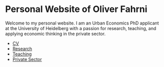 # Personal Website of Oliver Fahrni

Welcome to my personal website. I am an Urban Economics PhD applicant at the University of Heidelberg with a passion for research, teaching, and applying economic thinking in the private sector.

- [CV](cv.md)
- [Research](research.md)
- [Teaching](teaching.md)
- [Private Sector](private-sector.md)
